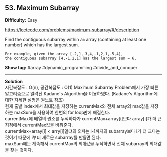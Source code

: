 ## 53. Maximum Subarray

**Difficulty:** Easy

https://leetcode.com/problems/maximum-subarray/#/description

Find the contiguous subarray within an array (containing at least one number) which has the largest sum.

```
For example, given the array [-2,1,-3,4,-1,2,1,-5,4],
the contiguous subarray [4,-1,2,1] has the largest sum = 6.
```

**Show tag:** \#array \#dynamic\_programming \#divide\_and\_conquer

-------------------------------------

**Solution** <br/>
시간복잡도 : O(n), 공간복잡도 : O(1)
Maximum Subarray Problem에서 가장 빠른 알고리즘으로 알려진 Kadane's Algorithm을 이용하였다. (Kadane's Algorithm에 대한 자세한 설명은 원노트 참조) <br/>
현재 출발 index에서 최대값을 저장하는 currentMax와 전체 array의 max값을 저장하는 maxSum을 사용하여 한번의 for loop만에 해결한다. <br/>
currentMax에 배열의 원소를 누적하다가 currentMax+array[i]보다 array[i]가 더 큰 지점에서 currentMax값을 바꿔준다. <br/>
currentMax+array[i] < arry[i]일떄의 의미는 i-1까지의 subarray보다 i가 더 크다는 것이기 때문에 i부터 새로운 subarray를 만들면 된다. <br/>
maxSum에는 계속해서 currentMax의 최대값을 누적하면서 전체 subarray의 최대값을 찾는 것이다.